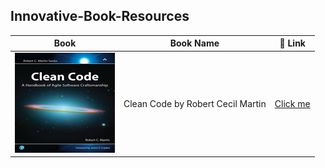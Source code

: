 ## Innovative-Book-Resources

| Book  |  Book Name | 🔗 Link |
| ------------- | ------------- |------------- |
|![Clean Code](/utils/images.png)| Clean Code by Robert Cecil Martin | [Click me](Clean%20Code.pdf )  |

